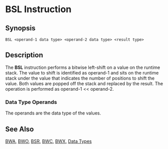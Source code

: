# BSL Instruction

## Synopsis

```
BSL <operand-1 data type> <operand-2 data type> <result type>
```

## Description

The **BSL** instruction performs a bitwise left-shift on a value
on the runtime stack. The value to shift is identified as operand-1
and sits on the runtime stack under the value that indicates the
number of positions to shift the value. Both values are popped off the stack
and replaced by the result. The operation is performed as
operand-1 << operand-2.

### Data Type Operands

The operands are the data type of the values.

## See Also

[BWA](../bwa), [BWO](../bwo), [BSR](../bsr),
[BWC](../bwc), [BWX](../bwx), [Data Types](../../types)
